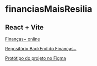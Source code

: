 # financiasMaisResilia

## React + Vite

[Finanças+ online](https://financasmais.vercel.app/)

[Repositório BackEnd do Finanças+](https://github.com/Thzzao/FinanciasMais_API_Resilia)

[Protótipo do projeto no Figma](https://www.figma.com/file/pt90KkTffFctZgWpzdiiBb/Finan%C3%A7as%2B?node-id=23%3A78&mode=dev)
